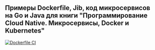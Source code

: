## Примеры Dockerfile, Jib, код микросервисов на Go и Java для книги "Программирование Cloud Native. Микросервисы, Docker и Kubernetes"

[![Dockerfile CI](https://github.com/ivanporty/cloud-docker-k8s/actions/workflows/docker-image.yml/badge.svg?branch=master)](https://github.com/ivanporty/cloud-docker-k8s/actions/workflows/docker-image.yml)
